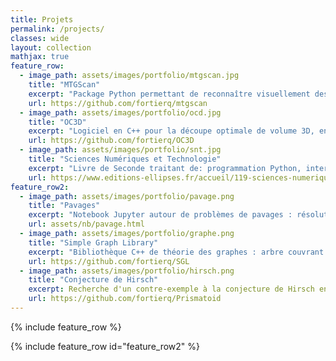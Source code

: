 ```yaml
---
title: Projets
permalink: /projects/
classes: wide
layout: collection
mathjax: true
feature_row:
  - image_path: assets/images/portfolio/mtgscan.jpg
    title: "MTGScan"
    excerpt: "Package Python permettant de reconnaître visuellement des cartes à l'aide d'un algorithme de reconnaissance de caractères (OCR) et de traitement de chaînes de caractères (fuzzy string matching)."
    url: https://github.com/fortierq/mtgscan
  - image_path: assets/images/portfolio/ocd.jpg
    title: "OC3D"
    excerpt: "Logiciel en C++ pour la découpe optimale de volume 3D, en minimisant l'aire de section. Pour cela, on décompose le volume en tétraèdres puis on applique un algorithme min cost - max flow sur le graphe dual."
    url: https://github.com/fortierq/OC3D
  - image_path: assets/images/portfolio/snt.jpg
    title: "Sciences Numériques et Technologie"
    excerpt: "Livre de Seconde traitant de: programmation Python, internet, réseaux sociaux, géolocalisation, photographie numérique..."
    url: https://www.editions-ellipses.fr/accueil/119-sciences-numeriques-et-technologie-seconde-nouveaux-programmes-9782340033658.html
feature_row2:
  - image_path: assets/images/portfolio/pavage.png
    title: "Pavages"
    excerpt: "Notebook Jupyter autour de problèmes de pavages : résolution par programmation linéaire et petits exercices."
    url: assets/nb/pavage.html
  - image_path: assets/images/portfolio/graphe.png
    title: "Simple Graph Library"
    excerpt: "Bibliothèque C++ de théorie des graphes : arbre couvrant minimal, plus court chemin, flot maximum... Utilisation de la programmation orientée objet et de templates."
    url: https://github.com/fortierq/SGL
  - image_path: assets/images/portfolio/hirsch.png
    title: "Conjecture de Hirsch"
    excerpt: Recherche d'un contre-exemple à la conjecture de Hirsch en utilisant le SMT-solver Z3 en C++. La conjecture de Hirsch affirme que le diamètre d'un polytope de dimension $$d$$ avec $$n$$ faces est inférieur à $$n - d$$.
    url: https://github.com/fortierq/Prismatoid
---
```


{% include feature_row %}

{% include feature_row id="feature_row2" %}

